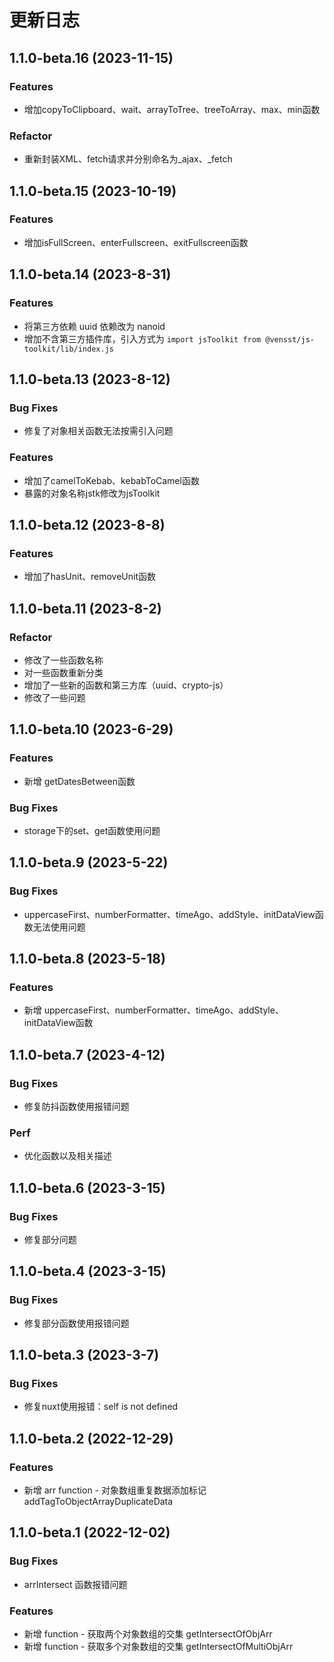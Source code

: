# 更新日志

## 1.1.0-beta.16 (2023-11-15)

### Features

* 增加copyToClipboard、wait、arrayToTree、treeToArray、max、min函数

### Refactor

* 重新封装XML、fetch请求并分别命名为_ajax、_fetch

## 1.1.0-beta.15 (2023-10-19)

### Features

* 增加isFullScreen、enterFullscreen、exitFullscreen函数

## 1.1.0-beta.14 (2023-8-31)

### Features

* 将第三方依赖 uuid 依赖改为 nanoid
* 增加不含第三方插件库，引入方式为 `import jsToolkit from @vensst/js-toolkit/lib/index.js`

## 1.1.0-beta.13 (2023-8-12)

### Bug Fixes

* 修复了对象相关函数无法按需引入问题

### Features

* 增加了camelToKebab、kebabToCamel函数
* 暴露的对象名称jstk修改为jsToolkit

## 1.1.0-beta.12 (2023-8-8)

### Features

* 增加了hasUnit、removeUnit函数

## 1.1.0-beta.11 (2023-8-2)

### Refactor

* 修改了一些函数名称
* 对一些函数重新分类
* 增加了一些新的函数和第三方库（uuid、crypto-js）
* 修改了一些问题

## 1.1.0-beta.10 (2023-6-29)

### Features

* 新增 getDatesBetween函数

### Bug Fixes

* storage下的set、get函数使用问题

## 1.1.0-beta.9 (2023-5-22)

### Bug Fixes

* uppercaseFirst、numberFormatter、timeAgo、addStyle、initDataView函数无法使用问题

## 1.1.0-beta.8 (2023-5-18)

### Features

* 新增 uppercaseFirst、numberFormatter、timeAgo、addStyle、initDataView函数

## 1.1.0-beta.7 (2023-4-12)

### Bug Fixes

* 修复防抖函数使用报错问题

### Perf

* 优化函数以及相关描述

## 1.1.0-beta.6 (2023-3-15)

### Bug Fixes

* 修复部分问题

## 1.1.0-beta.4 (2023-3-15)

### Bug Fixes

* 修复部分函数使用报错问题

## 1.1.0-beta.3 (2023-3-7)

### Bug Fixes

* 修复nuxt使用报错：self is not defined

## 1.1.0-beta.2 (2022-12-29)

### Features

* 新增 arr function - 对象数组重复数据添加标记 addTagToObjectArrayDuplicateData

## 1.1.0-beta.1 (2022-12-02)

### Bug Fixes

* arrIntersect 函数报错问题

### Features

* 新增 function - 获取两个对象数组的交集 getIntersectOfObjArr
* 新增 function - 获取多个对象数组的交集 getIntersectOfMultiObjArr  

